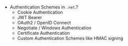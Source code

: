 - Authentication Schemes in `.net`.?
	- Cookie Authentication
	- JWT Bearer
	- OAuth2 / OpenID Connect
	- Negotiate / Windows Authentication
	- Certificate Authentication
	- Custom Authentication Schemes like HMAC signing
